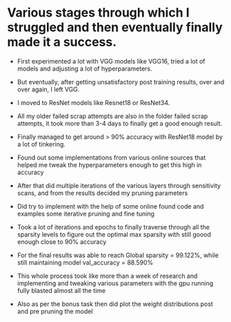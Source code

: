 # Various stages through which I struggled and then eventually finally made it a success.

- First experimented a lot with VGG models like VGG16, tried a lot of models and adjusting a lot of hyperparameters.

- But eventually, after getting unsatisfactory post training results, over and over again, I left VGG.

- I moved to ResNet models like Resnet18 or ResNet34.

- All my older failed scrap attempts are also in the folder failed scrap attempts, it took more than 3-4 days to finally get a good enough result.

- Finally managed to get around > 90% accuracy with ResNet18 model by a lot of tinkering.

- Found out some implementations from various online sources that helped me tweak the hyperparameters enough to get this high in accuracy

- After that did multiple iterations of the various layers through sensitivity scans, and from the results decided my pruning parameters

- Did try to implement with the help of some online found code and examples some iterative pruning and fine tuning

- Took a lot of iterations and epochs to finally traverse through all the sparsity levels to figure out the optimal max sparsity with still goood enough close to 90% accuracy

- For the final results was able to reach Global sparsity = 99.122%, while still maintaining model val_accuracy = 88.590%

- This whole process took like more than a week of research and implementing and tweaking various parameters with the gpu running fully blasted almost all the time

- Also as per the bonus task then did plot the weight distributions post and pre pruning the model